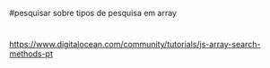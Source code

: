 #pesquisar sobre tipos de pesquisa em array
#
https://www.digitalocean.com/community/tutorials/js-array-search-methods-pt